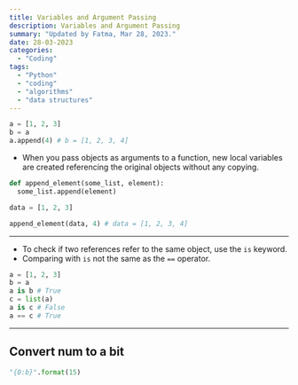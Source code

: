 ```yaml
---
title: Variables and Argument Passing
description: Variables and Argument Passing
summary: "Updated by Fatma, Mar 28, 2023."
date: 28-03-2023
categories:
  - "Coding"
tags:
  - "Python"
  - "coding"
  - "algorithms"
  - "data structures"
---
```


```python
a = [1, 2, 3]
b = a
a.append(4) # b = [1, 2, 3, 4]
```

- When you pass objects as arguments to a function, new local variables are created referencing the original objects without any copying.

```python
def append_element(some_list, element):
  some_list.append(element)

data = [1, 2, 3]

append_element(data, 4) # data = [1, 2, 3, 4]
```

---

- To check if two references refer to the same object, use the `is` keyword.
- Comparing with `is` not the same as the `==` operator.

```python
a = [1, 2, 3]
b = a
a is b # True
c = list(a)
a is c # False
a == c # True
```

---

## Convert num to a bit

```python
"{0:b}".format(15)
```
